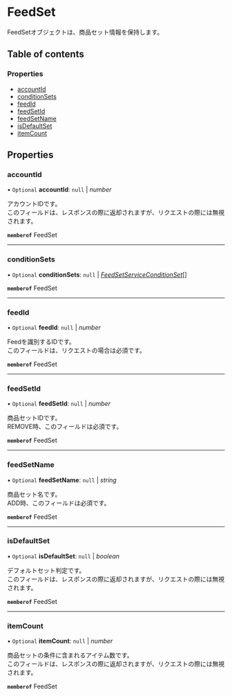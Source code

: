 # FeedSet


<div lang=\"ja\">FeedSetオブジェクトは、商品セット情報を保持します。</div> 

## Table of contents

### Properties

- [accountId](feedset.md#accountid)
- [conditionSets](feedset.md#conditionsets)
- [feedId](feedset.md#feedid)
- [feedSetId](feedset.md#feedsetid)
- [feedSetName](feedset.md#feedsetname)
- [isDefaultSet](feedset.md#isdefaultset)
- [itemCount](feedset.md#itemcount)

## Properties

### accountId

• `Optional` **accountId**: ``null`` \| *number*

<div lang=\"ja\"> アカウントIDです。<br> このフィールドは、レスポンスの際に返却されますが、リクエストの際には無視されます。 </div> 

**`memberof`** FeedSet

___

### conditionSets

• `Optional` **conditionSets**: ``null`` \| [*FeedSetServiceConditionSet*](feedsetserviceconditionset.md)[]

**`memberof`** FeedSet

___

### feedId

• `Optional` **feedId**: ``null`` \| *number*

<div lang=\"ja\"> Feedを識別するIDです。<br> このフィールドは、リクエストの場合は必須です。 </div> 

**`memberof`** FeedSet

___

### feedSetId

• `Optional` **feedSetId**: ``null`` \| *number*

<div lang=\"ja\"> 商品セットIDです。<br> REMOVE時、このフィールドは必須です。 </div> 

**`memberof`** FeedSet

___

### feedSetName

• `Optional` **feedSetName**: ``null`` \| *string*

<div lang=\"ja\"> 商品セット名です。<br> ADD時、このフィールドは必須です。 </div> 

**`memberof`** FeedSet

___

### isDefaultSet

• `Optional` **isDefaultSet**: ``null`` \| *boolean*

<div lang=\"ja\"> デフォルトセット判定です。<br> このフィールドは、レスポンスの際に返却されますが、リクエストの際には無視されます。 </div> 

**`memberof`** FeedSet

___

### itemCount

• `Optional` **itemCount**: ``null`` \| *number*

<div lang=\"ja\"> 商品セットの条件に含まれるアイテム数です。<br> このフィールドは、レスポンスの際に返却されますが、リクエストの際には無視されます。 </div> 

**`memberof`** FeedSet
